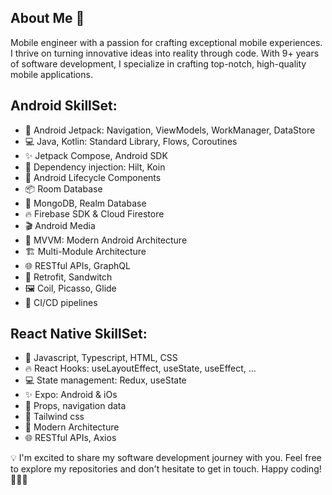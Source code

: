 ## About Me 👋
Mobile engineer with a passion for crafting exceptional mobile experiences. I thrive on turning innovative ideas into reality through code. With 9+ years of software development, I specialize in crafting top-notch, high-quality mobile applications.

## Android SkillSet:
- 🚀 Android Jetpack: Navigation, ViewModels, WorkManager, DataStore
- 💻 Java, Kotlin: Standard Library, Flows, Coroutines
- ✨ Jetpack Compose, Android SDK
- 🧬 Dependency injection: Hilt, Koin
- 🏡 Android Lifecycle Components
- 📦 Room Database
- 📡 MongoDB, Realm Database
- 🔥 Firebase SDK & Cloud Firestore
- 🎬 Android Media
- 🧬 MVVM: Modern Android Architecture
- 🏗 Multi-Module Architecture
- 🌐 RESTful APIs, GraphQL
- 🔄 Retrofit, Sandwitch
- 🖼️ Coil, Picasso, Glide
- 🧰 CI/CD pipelines

## React Native SkillSet:
- 🚀 Javascript, Typescript, HTML, CSS
- 🔥 React Hooks: useLayoutEffect, useState, useEffect, ...
- 💻 State management: Redux, useState
- ✨ Expo: Android & iOs
- 🏡 Props, navigation data
- 📡 Tailwind css
- 🧬 Modern Architecture
- 🌐 RESTful APIs, Axios

💡 I'm excited to share my software development journey with you. Feel free to explore my repositories and don't hesitate to get in touch. Happy coding! 🚀👨‍💻
